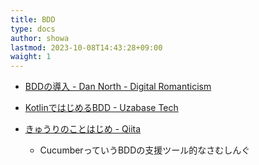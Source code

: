 ```yaml
---
title: BDD
type: docs
author: showa
lastmod: 2023-10-08T14:43:28+09:00
waight: 1
---
```


- [BDDの導入 - Dan North - Digital Romanticism](https://digitalsoul.hatenadiary.org/entry/20090819/1250686015)

- [KotlinではじめるBDD - Uzabase Tech](https://tech.uzabase.com/entry/2021/10/18/121854)
- [きゅうりのことはじめ - Qiita](https://qiita.com/gdate/items/9f0c381141927d727222)
  - CucumberっていうBDDの支援ツール的なさむしんぐ
